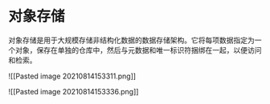 # 对象存储

对象存储是用于大规模存储非结构化数据的数据存储架构。它将每项数据指定为一个对象，保存在单独的仓库中，然后与元数据和唯一标识符捆绑在一起，以便访问和检索。

![[Pasted image 20210814153311.png]]

![[Pasted image 20210814153336.png]]
